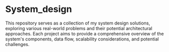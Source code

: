 # System_design
This repository serves as a collection of my system design solutions, exploring various real-world problems and their potential architectural approaches. Each project aims to provide a comprehensive overview of the system's components, data flow, scalability considerations, and potential challenges.
